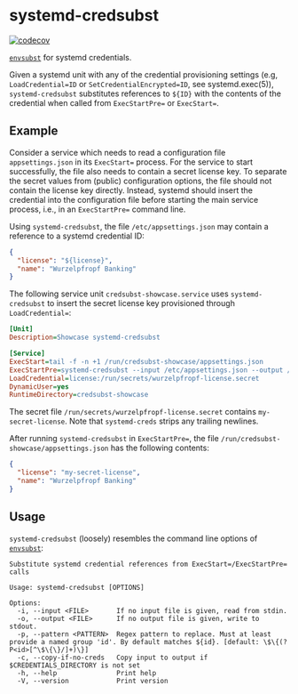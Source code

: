 # systemd-credsubst

[![codecov](https://codecov.io/github/yaxitech/systemd-credsubst/graph/badge.svg?token=CBIaFMVIjQ)](https://codecov.io/github/yaxitech/systemd-credsubst)

[`envsubst`](https://github.com/a8m/envsubst) for systemd credentials.

Given a systemd unit with any of the credential provisioning settings (e.g, `LoadCredential=ID` or `SetCredentialEncrypted=ID`, see systemd.exec(5)),
`systemd-credsubst` substitutes references to `${ID}` with the contents of the credential when called from `ExecStartPre=` or `ExecStart=`.

## Example

Consider a service which needs to read a configuration file `appsettings.json` in its `ExecStart=` process.
For the service to start successfully, the file also needs to contain a secret license key.
To separate the secret values from (public) configuration options, the file should not contain the license key directly.
Instead, systemd should insert the credential into the configuration file before starting the main service process, i.e., in an `ExecStartPre=` command line.

Using `systemd-credsubst`, the file `/etc/appsettings.json` may contain a reference to a systemd credential ID:

```json
{
  "license": "${license}",
  "name": "Wurzelpfropf Banking"
}
```

The following service unit `credsubst-showcase.service` uses `systemd-credsubst` to insert the secret license key provisioned through `LoadCredential=`:

```ini
[Unit]
Description=Showcase systemd-credsubst

[Service]
ExecStart=tail -f -n +1 /run/credsubst-showcase/appsettings.json
ExecStartPre=systemd-credsubst --input /etc/appsettings.json --output /run/credsubst-showcase/appsettings.json
LoadCredential=license:/run/secrets/wurzelpfropf-license.secret
DynamicUser=yes
RuntimeDirectory=credsubst-showcase
```

The secret file `/run/secrets/wurzelpfropf-license.secret` contains `my-secret-license`.
Note that `systemd-creds` strips any trailing newlines.

After running `systemd-credsubst` in `ExecStartPre=`, the file `/run/credsubst-showcase/appsettings.json` has the following contents:

```json
{
  "license": "my-secret-license",
  "name": "Wurzelpfropf Banking"
}
```

## Usage

`systemd-credsubst` (loosely) resembles the command line options of [`envsubst`](https://github.com/a8m/envsubst):

```
Substitute systemd credential references from ExecStart=/ExecStartPre= calls

Usage: systemd-credsubst [OPTIONS]

Options:
  -i, --input <FILE>       If no input file is given, read from stdin.
  -o, --output <FILE>      If no output file is given, write to stdout.
  -p, --pattern <PATTERN>  Regex pattern to replace. Must at least provide a named group 'id'. By default matches ${id}. [default: \$\{(?P<id>[^\$\{\}/]+)\}]
  -c, --copy-if-no-creds   Copy input to output if $CREDENTIALS_DIRECTORY is not set
  -h, --help               Print help
  -V, --version            Print version
```
